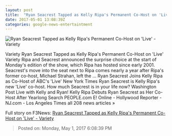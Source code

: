 ```yaml
---
layout: post
title:  "Ryan Seacrest Tapped as Kelly Ripa's Permanent Co-Host on 'Live' - Variety"
date: 2017-05-01 13:08:39Z
categories: google-news-entertaintment
---
```


![Ryan Seacrest Tapped as Kelly Ripa's Permanent Co-Host on 'Live' - Variety](https://pmcvariety.files.wordpress.com/2017/05/20160609_live_0128a.jpg?w=1000&h=750&crop=1)

Variety Ryan Seacrest Tapped as Kelly Ripa's Permanent Co-Host on 'Live' Variety Ripa and Seacrest announced the surprise choice at the start of Monday's edition of the show, which Ripa has hosted since early 2001. Seacrest's move into the seat next to Ripa comes nearly a year after Ripa's former co-host, Michael Strahan, left the ... Ryan Seacrest Joins Kelly Ripa as Co-Host of ABC's 'Live' New York Times Ryan Seacrest is Kelly Ripa's new 'Live' co-host. How much Seacrest is in your life now? Washington Post Live with Kelly and Ryan! Kelly Ripa Debuts Ryan Seacrest as Her Co-Host After Yearlong Search PEOPLE.com E! Online - Hollywood Reporter - NJ.com - Los Angeles Times all 208 news articles »


Full story on F3News: [Ryan Seacrest Tapped as Kelly Ripa's Permanent Co-Host on 'Live' - Variety](http://www.f3nws.com/n/MNvzZ)

> Posted on: Monday, May 1, 2017 6:08:39 PM
